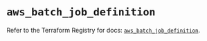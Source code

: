 # `aws_batch_job_definition`

Refer to the Terraform Registry for docs: [`aws_batch_job_definition`](https://registry.terraform.io/providers/hashicorp/aws/5.65.0/docs/resources/batch_job_definition).
